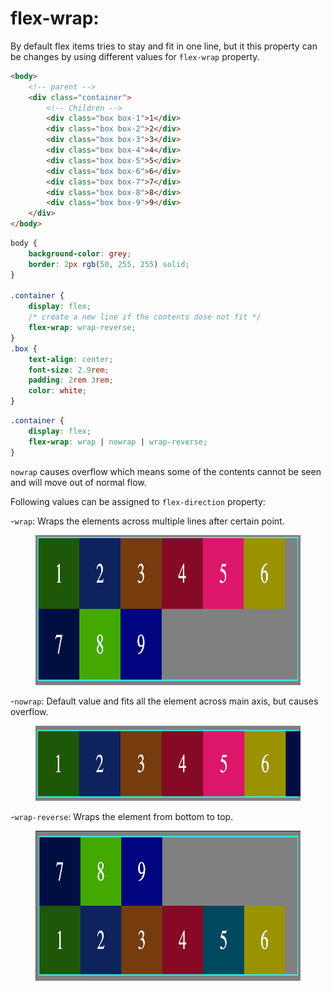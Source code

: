 # flex-wrap:

By default flex items tries to stay and fit in one line, but it this property can be changes by using different values for `flex-wrap` property.

```html
<body>
	<!-- parent -->
	<div class="container">
		<!-- Children -->
		<div class="box box-1">1</div>
		<div class="box box-2">2</div>
		<div class="box box-3">3</div>
		<div class="box box-4">4</div>
		<div class="box box-5">5</div>
		<div class="box box-6">6</div>
		<div class="box box-7">7</div>
		<div class="box box-8">8</div>
		<div class="box box-9">9</div>
	</div>
</body>
```

```css
body {
	background-color: grey;
	border: 2px rgb(50, 255, 255) solid;
}

.container {
	display: flex;
	/* create a new line if the contents dose not fit */
	flex-wrap: wrap-reverse;
}
.box {
	text-align: center;
	font-size: 2.9rem;
	padding: 2rem 3rem;
	color: white;
}
```

```css
.container {
	display: flex;
	flex-wrap: wrap | nowrap | wrap-reverse;
}
```

`nowrap` causes overflow which means some of the contents cannot be seen and will move out of normal flow.

Following values can be assigned to `flex-direction` property:

-`wrap`: Wraps the elements across multiple lines after certain point.

  <figure>
  <img src="../assets/wrap/wrap.png" alt="description of row direction" height="240" width="700" />
  </figure>

-`nowrap`: Default value and fits all the element across main axis, but causes overflow.

  <figure>
  <img src="../assets/wrap/nowrap.png" alt="description of block level elements" height="120" width="600" />
  </figure>
  
-`wrap-reverse`: Wraps the element from bottom to top.
  <figure>
  <img src="../assets/wrap/wrap-rev.png" alt="flex direction row reverse" height="240" width="700" />
  </figure>
